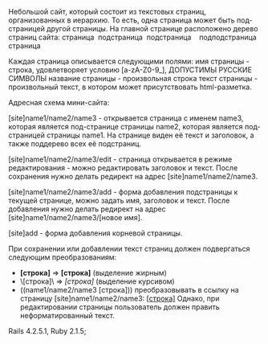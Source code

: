 Небольшой сайт, который состоит из текстовых страниц, организованных в иерархию. То есть, одна страница может быть под-страницей другой страницы.
На главной странице расположено дерево страниц сайта:
страница
 подстраница
 подстраница
   подподстраница
страница

Каждая страница описывается следующими полями:
имя страницы - строка, удовлетворяет условию [a-zA-Z0-9_], ДОПУСТИМЫ РУССКИЕ СИМВОЛЫ
название страницы - произвольная строка
текст страницы - произвольный текст, в котором может присутствовать
html-разметка.

Адресная схема мини-сайта:

[site]name1/name2/name3 - открывается страница с именем name3, которая является под-странице страницы name2, которая является под-страницей страницы name1. На странице виден её текст и заголовок, а также поддерево всех её подстраниц.

[site]name1/name2/name3/edit - страница открывается в режиме редактирования - можно редактировать заголовок и текст. После сохранения нужно делать редирект на адрес [site]name1/name2/name3.

[site]name1/name2/name3/add - форма добавления подстраницы к текущей странице, можно задать имя, заголовок и текст. После добавления нужно делать редирект на адрес [site]name1/name2/name3/[новое имя].

[site]add - форма добавления корневой страницы.

При сохранении или добавлении текст страниц должен подвергаться следующим преобразованиям:
- **[строка]** => <b>[строка]</b> (выделение жирным)
- \\[строка]\\ => <i>[строка]</i> (выделение курсивом)
- ((name1/name2/name3 [строка])) преобразовывать в ссылку на страницу [site]name1/name2/name3: <a href="[site]name1/name2/name3">[строка]</a> Однако, при редактировании страницы пользователь должен править неформатированный текст.
 

Rails 4.2.5.1,
Ruby 2.1.5;
